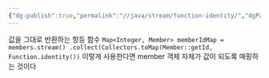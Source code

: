 ```yaml
---
{"dg-publish":true,"permalink":"//java/stream/function-identity/","dgPassFrontmatter":true}
---
```



값을 그대로 반환하는 항등 함수
`Map<Integer, Member> memberIdMap = members.stream() .collect(Collectors.toMap(Member::getId, Function.identity())`
이렇게 사용한다면 member 객체 자체가 값이 되도록 매핑하는 것이다